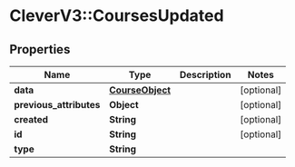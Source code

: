 # CleverV3::CoursesUpdated

## Properties
Name | Type | Description | Notes
------------ | ------------- | ------------- | -------------
**data** | [**CourseObject**](CourseObject.md) |  | [optional] 
**previous_attributes** | **Object** |  | [optional] 
**created** | **String** |  | [optional] 
**id** | **String** |  | [optional] 
**type** | **String** |  | 

